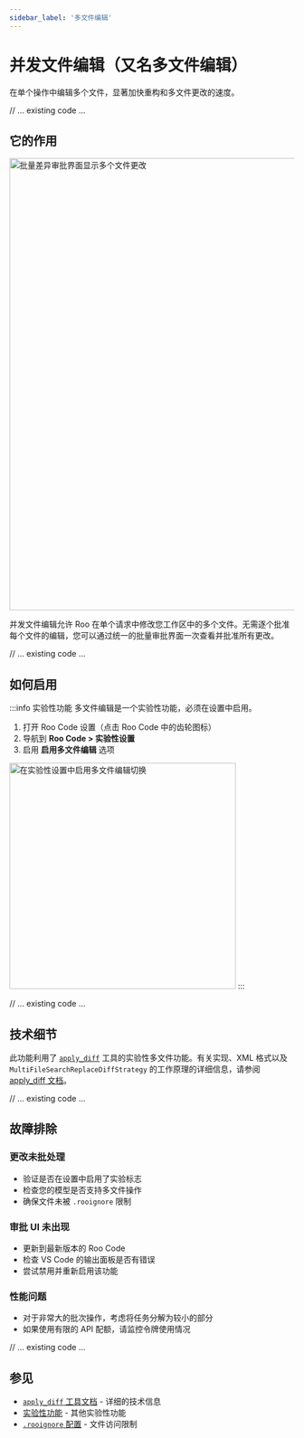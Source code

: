 ```yaml
---
sidebar_label: '多文件编辑'
---
```


# 并发文件编辑（又名多文件编辑）

在单个操作中编辑多个文件，显著加快重构和多文件更改的速度。

// ... existing code ...

## 它的作用

<img src="/img/concurrent-file-edits/concurrent-file-edits-1.png" alt="批量差异审批界面显示多个文件更改" width="800" />

并发文件编辑允许 Roo 在单个请求中修改您工作区中的多个文件。无需逐个批准每个文件的编辑，您可以通过统一的批量审批界面一次查看并批准所有更改。

// ... existing code ...

## 如何启用

:::info 实验性功能
多文件编辑是一个实验性功能，必须在设置中启用。

1. 打开 Roo Code 设置（点击 Roo Code 中的齿轮图标）
2. 导航到 **Roo Code > 实验性设置**
3. 启用 **启用多文件编辑** 选项

<img src="/img/concurrent-file-edits/concurrent-file-edits.png" alt="在实验性设置中启用多文件编辑切换" width="400" />
:::

// ... existing code ...

## 技术细节

此功能利用了 [`apply_diff`](/advanced-usage/available-tools/apply-diff#experimental-multi-file-edits-multi_file_apply_diff) 工具的实验性多文件功能。有关实现、XML 格式以及 `MultiFileSearchReplaceDiffStrategy` 的工作原理的详细信息，请参阅 [apply_diff 文档](/advanced-usage/available-tools/apply-diff#experimental-multi-file-edits-multi_file_apply_diff)。

// ... existing code ...

## 故障排除

### 更改未批处理
- 验证是否在设置中启用了实验标志
- 检查您的模型是否支持多文件操作
- 确保文件未被 `.rooignore` 限制

### 审批 UI 未出现
- 更新到最新版本的 Roo Code
- 检查 VS Code 的输出面板是否有错误
- 尝试禁用并重新启用该功能

### 性能问题
- 对于非常大的批次操作，考虑将任务分解为较小的部分
- 如果使用有限的 API 配额，请监控令牌使用情况

// ... existing code ...

## 参见

- [`apply_diff` 工具文档](/advanced-usage/available-tools/apply-diff) - 详细的技术信息
- [实验性功能](/features/experimental/experimental-features) - 其他实验性功能
- [`.rooignore` 配置](/features/rooignore) - 文件访问限制
